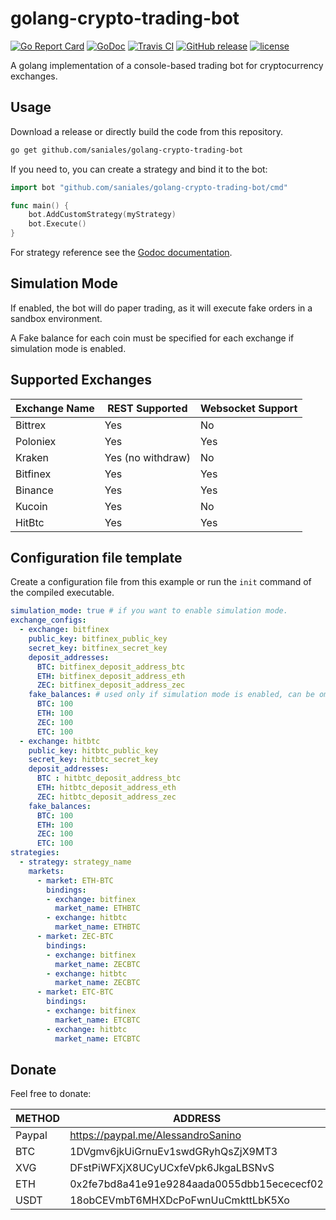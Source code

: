 # golang-crypto-trading-bot

[![Go Report Card](https://goreportcard.com/badge/github.com/saniales/golang-crypto-trading-bot)](https://goreportcard.com/report/github.com/saniales/golang-crypto-trading-bot)
[![GoDoc](https://godoc.org/github.com/saniales/golang-crypto-trading-bot?status.svg)](https://godoc.org/github.com/saniales/golang-crypto-trading-bot)
[![Travis CI](https://img.shields.io/travis/saniales/golang-crypto-trading-bot.svg)]((https://travis-ci.org/saniales/golang-crypto-trading-bot))
[![GitHub release](https://img.shields.io/github/release/saniales/golang-crypto-trading-bot.svg)](https://github.com/saniales/golang-crypto-trading-bot/releases)
[![license](https://img.shields.io/github/license/saniales/golang-crypto-trading-bot.svg?maxAge=2592000)](https://github.com/saniales/golang-crypto-trading-bot/LICENSE)

A golang implementation of a console-based trading bot for cryptocurrency exchanges.

## Usage

Download a release or directly build the code from this repository.

``` bash
go get github.com/saniales/golang-crypto-trading-bot
```

If you need to, you can create a strategy and bind it to the bot:

``` go
import bot "github.com/saniales/golang-crypto-trading-bot/cmd"

func main() {
    bot.AddCustomStrategy(myStrategy)
    bot.Execute()
}
```

For strategy reference see the [Godoc documentation](https://godoc.org/github.com/saniales/golang-crypto-trading-bot).

## Simulation Mode

If enabled, the bot will do paper trading, as it will execute fake orders in a sandbox environment.

A Fake balance for each coin must be specified for each exchange if simulation mode is enabled.

## Supported Exchanges

| Exchange Name | REST Supported    | Websocket Support |
| ------------- |------------------ | ----------------- |
| Bittrex       | Yes               | No                |
| Poloniex      | Yes               | Yes               |
| Kraken        | Yes (no withdraw) | No                |
| Bitfinex      | Yes               | Yes               |
| Binance       | Yes               | Yes               |
| Kucoin        | Yes               | No                |
| HitBtc        | Yes               | Yes               |

## Configuration file template

Create a configuration file from this example or run the `init` command of the compiled executable.

``` yaml
simulation_mode: true # if you want to enable simulation mode.
exchange_configs:
  - exchange: bitfinex
    public_key: bitfinex_public_key
    secret_key: bitfinex_secret_key
    deposit_addresses:
      BTC: bitfinex_deposit_address_btc
      ETH: bitfinex_deposit_address_eth
      ZEC: bitfinex_deposit_address_zec
    fake_balances: # used only if simulation mode is enabled, can be omitted if not enabled.
      BTC: 100
      ETH: 100
      ZEC: 100
      ETC: 100
  - exchange: hitbtc
    public_key: hitbtc_public_key
    secret_key: hitbtc_secret_key
    deposit_addresses:
      BTC : hitbtc_deposit_address_btc
      ETH: hitbtc_deposit_address_eth
      ZEC: hitbtc_deposit_address_zec
    fake_balances:
      BTC: 100
      ETH: 100
      ZEC: 100
      ETC: 100
strategies:
  - strategy: strategy_name
    markets:
      - market: ETH-BTC
        bindings:
        - exchange: bitfinex
          market_name: ETHBTC
        - exchange: hitbtc
          market_name: ETHBTC
      - market: ZEC-BTC
        bindings:
        - exchange: bitfinex
          market_name: ZECBTC
        - exchange: hitbtc
          market_name: ZECBTC
      - market: ETC-BTC
        bindings:
        - exchange: bitfinex
          market_name: ETCBTC
        - exchange: hitbtc
          market_name: ETCBTC
```

## Donate

Feel free to donate:

| METHOD  | ADDRESS                                     |
|-------- |-------------------------------------------- |
| Paypal  | https://paypal.me/AlessandroSanino          |
| BTC     | 1DVgmv6jkUiGrnuEv1swdGRyhQsZjX9MT3          |
| XVG     | DFstPiWFXjX8UCyUCxfeVpk6JkgaLBSNvS          |
| ETH     | 0x2fe7bd8a41e91e9284aada0055dbb15ecececf02  |
| USDT    | 18obCEVmbT6MHXDcPoFwnUuCmkttLbK5Xo          |
